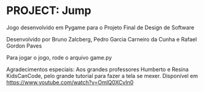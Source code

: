 # PROJECT: Jump
Jogo desenvolvido em Pygame para o Projeto Final de Design de Software

Desenvolvido por Bruno Zalcberg, Pedro Garcia Carneiro da Cunha e Rafael Gordon Paves

Para jogar o jogo, rode o arquivo game.py

Agradecimentos especiais:
Aos grandes professores Humberto e Resina
KidsCanCode, pelo grande tutorial para fazer a tela se mexer. Disponível em https://www.youtube.com/watch?v=OmlQ0XCvIn0